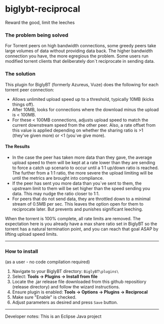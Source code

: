 # biglybt-reciprocal
Reward the good, limit the leeches

### The problem being solved

For Torrent peers on high bandwidth connections, some greedy peers take large volumes of data without providing data back.  The higher bandwidth connection you have, the more egregious the problem.  Some users run modified torrent clients that deliberately don`t reciprocate in sending data.

### The solution

This plugin for BiglyBT (formerly Azureus, Vuze) does the following for each torrent peer connection:

- Allows unlimited upload speed up to a threshold, typically 10MB (kicks things off).
- After 10MB, looks for connections where the download minus the upload is < 100MB.
- For these < 100MB connections, adjusts upload speed to match the current downstream speed from the other peer.  Also, a rate offset from this value is applied depending on whether the sharing ratio is >1 (they've given more) or <1 (you`ve give more).  

#### The Results
- In the case the peer has taken more data than they gave, the average upload speed to them will be kept at a rate lower than they are sending to force a catch up scenario to occur until a 1:1 up/down ratio is reached.  The further from a 1:1 ratio, the more severe the upload limiting will be until the metrics  are brought into compliance.
- If the peer has sent you more data than you`ve sent to them, the upstream limit to them will be set higher than the speed sending you data.  This may nudge the ratio closer to 1:1.
- For peers that do not send data, they are throttled down to a minimal stream of 0.5MB per sec.  This leaves the option open for them to reciprocate later.  But prevents and punishes significant leeching.

When the torrent is 100% complete, all rate limits are removed.  The expectation here is you already have a max share ratio set in BiglyBT so the torrent has a natural termination point, and you can reach that goal ASAP by lifting upload speed limits.

------------

### How to install 
(as a user - no code compilation required)

1. Navigate to your BiglyBT directory: `BiglyBT\plugins\`
2. Select: **Tools -> Plugins -> Install from file**
3. Locate the .jar release file downloaded from this github repositiory (release directory) and follow the wizard instructions.
4. Ensure plugin is enabled: **Tools -> Options -> Plugins -> Reciprocal**
5. Make sure "Enable" is checked.
6. Adjust parameters as desired and press `Save` button.

------------

Developer notes:
This is an Eclipse Java project
